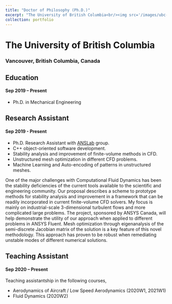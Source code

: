 ```yaml
---
title: "Doctor of Philosophy (Ph.D.)"
excerpt: "The University of British Columbia<br/><img src='/images/ubc-logo.png'>"
collection: portfolio
---
```


# <i class="fa fa-graduation-cap" aria-hidden="true"></i> The University of British Columbia
### <i class="fa fa-location-arrow" aria-hidden="true"></i> Vancouver, British Columbia, Canada

## Education
#### Sep 2019 – Present

- Ph.D. in Mechanical Engineering

## Research Assistant
#### Sep 2019 - Present

- Ph.D. Research Assistant with [ANSLab](http://tetra.mech.ubc.ca/projects/ANSLab) group.
- C++ object-oriented software development.
- Stability analysis and improvement of finite-volume methods in CFD.
- Unstructured mesh optimization in different CFD problems.
- Machine Learning and Auto-encoding of patterns in unstructured meshes.

One of the major challenges with Computational Fluid Dynamics has been the stability deficiencies of the current tools available to the scientific and engineering community. Our proposal describes a scheme to prototype methods for stability analysis and improvement in a framework that can be readily incorporated in current finite-volume CFD solvers. My focus is mainly on industrial-scale 3-dimensional turbulent flows and more complicated large problems. The project, sponsored by ANSYS Canada, will help demonstrate the utility of our approach when applied to different problems in ANSYS Fluent. Mesh optimization through eigenanalysis of the semi-discrete Jacobian matrix of the solution is a key feature of this novel methodology. This approach has proven to be robust when remediating unstable modes of different numerical solutions.

## Teaching Assistant
#### Sep 2020 – Present

Teaching assistantship in the following courses,
- Aerodynamics of Aircraft / Low Speed Aerodynamics (2020W1, 2021W1)
- Fluid Dynamics (2020W2)
